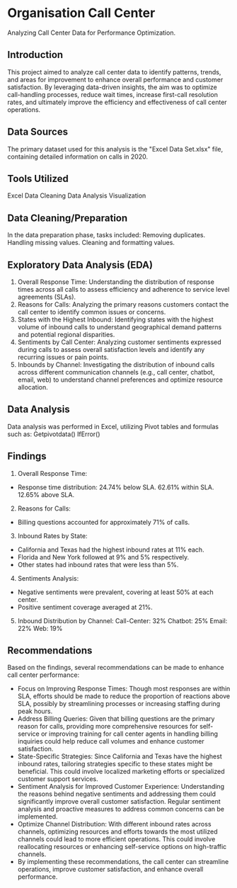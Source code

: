 # Organisation Call Center
Analyzing Call Center Data for Performance Optimization.

## Introduction
This project aimed to analyze call center data to identify patterns, trends, and areas for improvement to enhance overall performance and customer satisfaction. By leveraging data-driven insights, the aim was to optimize call-handling processes, reduce wait times, increase first-call resolution rates, and ultimately improve the efficiency and effectiveness of call center operations.


## Data Sources
The primary dataset used for this analysis is the "Excel Data Set.xlsx" file, containing detailed information on calls in 2020.

## Tools Utilized
Excel
Data Cleaning
Data Analysis
Visualization

## Data Cleaning/Preparation
In the data preparation phase, tasks included:
Removing duplicates.
Handling missing values.
Cleaning and formatting values.

## Exploratory Data Analysis (EDA)
1. Overall Response Time: Understanding the distribution of response times across all calls to assess efficiency and adherence to service level agreements (SLAs).
2. Reasons for Calls: Analyzing the primary reasons customers contact the call center to identify common issues or concerns.
3. States with the Highest Inbound: Identifying states with the highest volume of inbound calls to understand geographical demand patterns and potential regional disparities.
4. Sentiments by Call Center: Analyzing customer sentiments expressed during calls to assess overall satisfaction levels and identify any recurring issues or pain points.
5. Inbounds by Channel: Investigating the distribution of inbound calls across different communication channels (e.g., call center, chatbot, email, web) to understand channel preferences and optimize resource allocation.

## Data Analysis
Data analysis was performed in Excel, utilizing Pivot tables and formulas such as:
Getpivotdata()
IfError()

## Findings
1. Overall Response Time:
 - Response time distribution:
   24.74% below SLA.
   62.61% within SLA.
   12.65% above SLA.
2. Reasons for Calls:
 - Billing questions accounted for approximately 71% of calls.
3. Inbound Rates by State:
 - California and Texas had the highest inbound rates at 11% each.
 - Florida and New York followed at 9% and 5% respectively.
 - Other states had inbound rates that were less than 5%.
4. Sentiments Analysis:
 - Negative sentiments were prevalent, covering at least 50% at each center.
 - Positive sentiment coverage averaged at 21%.
5. Inbound Distribution by Channel:
   Call-Center: 32%
   Chatbot: 25%
   Email: 22%
   Web: 19%

## Recommendations
Based on the findings, several recommendations can be made to enhance call center performance:
- Focus on Improving Response Times: Though most responses are within SLA, efforts should be made to reduce the proportion of reactions above SLA, possibly by streamlining processes or increasing staffing during peak hours.
- Address Billing Queries: Given that billing questions are the primary reason for calls, providing more comprehensive resources for self-service or improving training for call center agents in handling billing inquiries could help reduce call volumes and enhance customer satisfaction.
- State-Specific Strategies: Since California and Texas have the highest inbound rates, tailoring strategies specific to these states might be beneficial. This could involve localized marketing efforts or specialized customer support services.
- Sentiment Analysis for Improved Customer Experience: Understanding the reasons behind negative sentiments and addressing them could significantly improve overall customer satisfaction. Regular sentiment analysis and proactive measures to address common concerns can be implemented.
- Optimize Channel Distribution: With different inbound rates across channels, optimizing resources and efforts towards the most utilized channels could lead to more efficient operations. This could involve reallocating resources or enhancing self-service options on high-traffic channels.
- By implementing these recommendations, the call center can streamline operations, improve customer satisfaction, and enhance overall performance.
